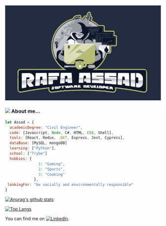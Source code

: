 [![header](https://github.com/RafaAssad/RafaAssad/blob/master/logoAssad.png)](https://www.linkedin.com/in/rafaelassad/)

### <img src="https://media.giphy.com/media/MM0Jrc8BHKx3y/giphy.gif" width="60"> About me...  

```javascript
let Assad = {
  academicDegree: "Civil Engineer",
  code: [Javascript, Node, C#, HTML, CSS, Shell],
  tools: [React, Redux, .NET, Express, Jest, Cypress],
  dataBase: [MySQL, mongoDB]
  learning: ["Python"],
  school: ["Trybe"]
  hobbies: {
               1: "Gaming",
               2: "Sports",
               3: "Cooking"
             },
 lookingFor: "be socially and environmentally responsible"
}
```

[![Anurag's github stats](https://github-readme-stats.vercel.app/api?username=RafaAssad&hide=stars&show_icons=true&theme=dracula)](https://github.com/anuraghazra/github-readme-stats)

[![Top Langs](https://github-readme-stats.vercel.app/api/top-langs/?username=RafaAssad&layout=compact&theme=dracula)](https://github.com/anuraghazra/github-readme-stats)

You can find me on [![LinkedIn][2.2]][2].

[2.2]: https://raw.githubusercontent.com/MartinHeinz/MartinHeinz/master/linkedin-3-16.png (LinkedIn icon without padding)
[2]: https://www.linkedin.com/in/rafaelassad/
<!--
**RafaAssad/RafaAssad** is a ✨ _special_ ✨ repository because its `README.md` (this file) appears on your GitHub profile.

Here are some ideas to get you started:

- 🔭 I’m currently working on ...
- 🌱 I’m currently learning ...
- 👯 I’m looking to collaborate on ...
- 🤔 I’m looking for help with ...
- 💬 Ask me about ...
- 📫 How to reach me: ...
- 😄 Pronouns: ...
- ⚡ Fun fact: ...
-->
